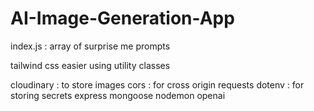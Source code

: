 # AI-Image-Generation-App

index.js : array of surprise me prompts

tailwind css easier using utility classes

cloudinary : to store images
cors : for cross origin requests
dotenv : for storing secrets
express
mongoose
nodemon
openai
